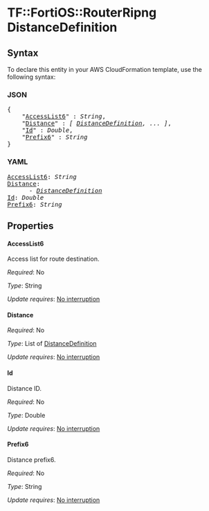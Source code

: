 # TF::FortiOS::RouterRipng DistanceDefinition

## Syntax

To declare this entity in your AWS CloudFormation template, use the following syntax:

### JSON

<pre>
{
    "<a href="#accesslist6" title="AccessList6">AccessList6</a>" : <i>String</i>,
    "<a href="#distance" title="Distance">Distance</a>" : <i>[ <a href="distancedefinition.md">DistanceDefinition</a>, ... ]</i>,
    "<a href="#id" title="Id">Id</a>" : <i>Double</i>,
    "<a href="#prefix6" title="Prefix6">Prefix6</a>" : <i>String</i>
}
</pre>

### YAML

<pre>
<a href="#accesslist6" title="AccessList6">AccessList6</a>: <i>String</i>
<a href="#distance" title="Distance">Distance</a>: <i>
      - <a href="distancedefinition.md">DistanceDefinition</a></i>
<a href="#id" title="Id">Id</a>: <i>Double</i>
<a href="#prefix6" title="Prefix6">Prefix6</a>: <i>String</i>
</pre>

## Properties

#### AccessList6

Access list for route destination.

_Required_: No

_Type_: String

_Update requires_: [No interruption](https://docs.aws.amazon.com/AWSCloudFormation/latest/UserGuide/using-cfn-updating-stacks-update-behaviors.html#update-no-interrupt)

#### Distance

_Required_: No

_Type_: List of <a href="distancedefinition.md">DistanceDefinition</a>

_Update requires_: [No interruption](https://docs.aws.amazon.com/AWSCloudFormation/latest/UserGuide/using-cfn-updating-stacks-update-behaviors.html#update-no-interrupt)

#### Id

Distance ID.

_Required_: No

_Type_: Double

_Update requires_: [No interruption](https://docs.aws.amazon.com/AWSCloudFormation/latest/UserGuide/using-cfn-updating-stacks-update-behaviors.html#update-no-interrupt)

#### Prefix6

Distance prefix6.

_Required_: No

_Type_: String

_Update requires_: [No interruption](https://docs.aws.amazon.com/AWSCloudFormation/latest/UserGuide/using-cfn-updating-stacks-update-behaviors.html#update-no-interrupt)

